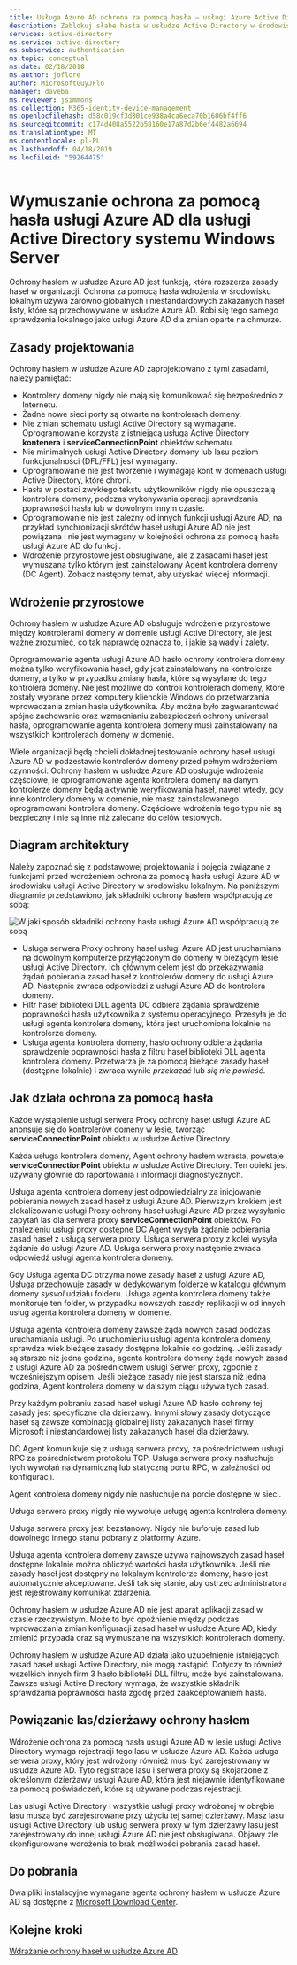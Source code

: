 ```yaml
---
title: Usługa Azure AD ochrona za pomocą hasła — usługi Azure Active Directory
description: Zablokuj słabe hasła w usłudze Active Directory w środowisku lokalnym za pomocą ochrona za pomocą hasła usługi Azure AD
services: active-directory
ms.service: active-directory
ms.subservice: authentication
ms.topic: conceptual
ms.date: 02/18/2018
ms.author: joflore
author: MicrosoftGuyJFlo
manager: daveba
ms.reviewer: jsimmons
ms.collection: M365-identity-device-management
ms.openlocfilehash: d58c019cf3d801ce938a4ca6eca70b1606bf4ff6
ms.sourcegitcommit: c174d408a5522b58160e17a87d2b6ef4482a6694
ms.translationtype: MT
ms.contentlocale: pl-PL
ms.lasthandoff: 04/18/2019
ms.locfileid: "59264475"
---
```

# <a name="enforce-azure-ad-password-protection-for-windows-server-active-directory"></a>Wymuszanie ochrona za pomocą hasła usługi Azure AD dla usługi Active Directory systemu Windows Server

Ochrony hasłem w usłudze Azure AD jest funkcją, która rozszerza zasady haseł w organizacji. Ochrona za pomocą hasła wdrożenia w środowisku lokalnym używa zarówno globalnych i niestandardowych zakazanych haseł listy, które są przechowywane w usłudze Azure AD. Robi się tego samego sprawdzenia lokalnego jako usługi Azure AD dla zmian oparte na chmurze.

## <a name="design-principles"></a>Zasady projektowania

Ochrony hasłem w usłudze Azure AD zaprojektowano z tymi zasadami, należy pamiętać:

* Kontrolery domeny nigdy nie mają się komunikować się bezpośrednio z Internetu.
* Żadne nowe sieci porty są otwarte na kontrolerach domeny.
* Nie zmian schematu usługi Active Directory są wymagane. Oprogramowanie korzysta z istniejącą usługą Active Directory **kontenera** i **serviceConnectionPoint** obiektów schematu.
* Nie minimalnych usługi Active Directory domeny lub lasu poziom funkcjonalności (DFL/FFL) jest wymagany.
* Oprogramowanie nie jest tworzenie i wymagają kont w domenach usługi Active Directory, które chroni.
* Hasła w postaci zwykłego tekstu użytkowników nigdy nie opuszczają kontrolera domeny, podczas wykonywania operacji sprawdzania poprawności hasła lub w dowolnym innym czasie.
* Oprogramowanie nie jest zależny od innych funkcji usługi Azure AD; na przykład synchronizacji skrótów haseł usługi Azure AD nie jest powiązana i nie jest wymagany w kolejności ochrona za pomocą hasła usługi Azure AD do funkcji.
* Wdrożenie przyrostowe jest obsługiwane, ale z zasadami haseł jest wymuszana tylko którym jest zainstalowany Agent kontrolera domeny (DC Agent). Zobacz następny temat, aby uzyskać więcej informacji.

## <a name="incremental-deployment"></a>Wdrożenie przyrostowe

Ochrony hasłem w usłudze Azure AD obsługuje wdrożenie przyrostowe między kontrolerami domeny w domenie usługi Active Directory, ale jest ważne zrozumieć, co tak naprawdę oznacza to, i jakie są wady i zalety.

Oprogramowanie agenta usługi Azure AD hasło ochrony kontrolera domeny można tylko weryfikowania haseł, gdy jest zainstalowany na kontrolerze domeny, a tylko w przypadku zmiany hasła, które są wysyłane do tego kontrolera domeny. Nie jest możliwe do kontroli kontrolerach domeny, które zostały wybrane przez komputery klienckie Windows do przetwarzania wprowadzania zmian hasła użytkownika. Aby można było zagwarantować spójne zachowanie oraz wzmacnianiu zabezpieczeń ochrony universal hasła, oprogramowanie agenta kontrolera domeny musi zainstalowany na wszystkich kontrolerach domeny w domenie.

Wiele organizacji będą chcieli dokładnej testowanie ochrony haseł usługi Azure AD w podzestawie kontrolerów domeny przed pełnym wdrożeniem czynności. Ochrony hasłem w usłudze Azure AD obsługuje wdrożenia częściowe, ie oprogramowanie agenta kontrolera domeny na danym kontrolerze domeny będą aktywnie weryfikowania haseł, nawet wtedy, gdy inne kontrolery domeny w domenie, nie masz zainstalowanego oprogramowani kontrolera domeny. Częściowe wdrożenia tego typu nie są bezpieczny i nie są inne niż zalecane do celów testowych.

## <a name="architectural-diagram"></a>Diagram architektury

Należy zapoznać się z podstawowej projektowania i pojęcia związane z funkcjami przed wdrożeniem ochrona za pomocą hasła usługi Azure AD w środowisku usługi Active Directory w środowisku lokalnym. Na poniższym diagramie przedstawiono, jak składniki ochrony hasłem współpracują ze sobą:

![W jaki sposób składniki ochrony hasła usługi Azure AD współpracują ze sobą](./media/concept-password-ban-bad-on-premises/azure-ad-password-protection.png)

* Usługa serwera Proxy ochrony haseł usługi Azure AD jest uruchamiana na dowolnym komputerze przyłączonym do domeny w bieżącym lesie usługi Active Directory. Ich głównym celem jest do przekazywania żądań pobierania zasad haseł z kontrolerów domeny do usługi Azure AD. Następnie zwraca odpowiedzi z usługi Azure AD do kontrolera domeny.
* Filtr haseł biblioteki DLL agenta DC odbiera żądania sprawdzenie poprawności hasła użytkownika z systemu operacyjnego. Przesyła je do usługi agenta kontrolera domeny, która jest uruchomiona lokalnie na kontrolerze domeny.
* Usługa agenta kontrolera domeny, hasło ochrony odbiera żądania sprawdzenie poprawności hasła z filtru haseł biblioteki DLL agenta kontrolera domeny. Przetwarza je za pomocą bieżące zasady haseł (dostępne lokalnie) i zwraca wynik: *przekazać* lub *się nie powieść*.

## <a name="how-password-protection-works"></a>Jak działa ochrona za pomocą hasła

Każde wystąpienie usługi serwera Proxy ochrony haseł usługi Azure AD anonsuje się do kontrolerów domeny w lesie, tworząc **serviceConnectionPoint** obiektu w usłudze Active Directory.

Każda usługa kontrolera domeny, Agent ochrony hasłem wzrasta, powstaje **serviceConnectionPoint** obiektu w usłudze Active Directory. Ten obiekt jest używany głównie do raportowania i informacji diagnostycznych.

Usługa agenta kontrolera domeny jest odpowiedzialny za inicjowanie pobierania nowych zasad haseł z usługi Azure AD. Pierwszym krokiem jest zlokalizowanie usługi Proxy ochrony haseł usługi Azure AD przez wysyłanie zapytań las dla serwera proxy **serviceConnectionPoint** obiektów. Po znalezieniu usługi proxy dostępne DC Agent wysyła żądanie pobierania zasad haseł z usługą serwera proxy. Usługa serwera proxy z kolei wysyła żądanie do usługi Azure AD. Usługa serwera proxy następnie zwraca odpowiedź usługi agenta kontrolera domeny.

Gdy Usługa agenta DC otrzyma nowe zasady haseł z usługi Azure AD, Usługa przechowuje zasady w dedykowanym folderze w katalogu głównym domeny *sysvol* udziału folderu. Usługa agenta kontrolera domeny także monitoruje ten folder, w przypadku nowszych zasady replikacji w od innych usług agenta kontrolera domeny w domenie.

Usługa agenta kontrolera domeny zawsze żąda nowych zasad podczas uruchamiania usługi. Po uruchomieniu usługi agenta kontrolera domeny, sprawdza wiek bieżące zasady dostępne lokalnie co godzinę. Jeśli zasady są starsze niż jedna godzina, agenta kontrolera domeny żąda nowych zasad z usługi Azure AD za pośrednictwem usługi Serwer proxy, zgodnie z wcześniejszym opisem. Jeśli bieżące zasady nie jest starsza niż jedna godzina, Agent kontrolera domeny w dalszym ciągu używa tych zasad.

Przy każdym pobraniu zasad haseł usługi Azure AD hasło ochrony tej zasady jest specyficzne dla dzierżawy. Innymi słowy zasady dotyczące haseł są zawsze kombinacją globalnej listy zakazanych haseł firmy Microsoft i niestandardowej listy zakazanych haseł dla dzierżawy.

DC Agent komunikuje się z usługą serwera proxy, za pośrednictwem usługi RPC za pośrednictwem protokołu TCP. Usługa serwera proxy nasłuchuje tych wywołań na dynamiczną lub statyczną portu RPC, w zależności od konfiguracji.

Agent kontrolera domeny nigdy nie nasłuchuje na porcie dostępne w sieci.

Usługa serwera proxy nigdy nie wywołuje usługę agenta kontrolera domeny.

Usługa serwera proxy jest bezstanowy. Nigdy nie buforuje zasad lub dowolnego innego stanu pobrany z platformy Azure.

Usługa agenta kontrolera domeny zawsze używa najnowszych zasad haseł dostępne lokalnie można obliczyć wartości hasła użytkownika. Jeśli nie zasady haseł jest dostępny na lokalnym kontrolerze domeny, hasło jest automatycznie akceptowane. Jeśli tak się stanie, aby ostrzec administratora jest rejestrowany komunikat zdarzenia.

Ochrony hasłem w usłudze Azure AD nie jest aparat aplikacji zasad w czasie rzeczywistym. Może to być opóźnienie między podczas wprowadzania zmian konfiguracji zasad haseł w usłudze Azure AD, kiedy zmienić przypada oraz są wymuszane na wszystkich kontrolerach domeny.

Ochrony hasłem w usłudze Azure AD działa jako uzupełnienie istniejących zasad haseł usługi Active Directory, nie mogą zastąpić. Dotyczy to również wszelkich innych firm 3 hasło biblioteki DLL filtru, może być zainstalowana. Zawsze usługi Active Directory wymaga, że wszystkie składniki sprawdzania poprawności hasła zgodę przed zaakceptowaniem hasła.

## <a name="foresttenant-binding-for-password-protection"></a>Powiązanie las/dzierżawy ochrony hasłem

Wdrożenie ochrona za pomocą hasła usługi Azure AD w lesie usługi Active Directory wymaga rejestracji tego lasu w usłudze Azure AD. Każda usługa serwera proxy, który jest wdrożony również musi być zarejestrowany w usłudze Azure AD. Tyto registrace lasu i serwera proxy są skojarzone z określonym dzierżawy usługi Azure AD, która jest niejawnie identyfikowane za pomocą poświadczeń, które są używane podczas rejestracji.

Las usługi Active Directory i wszystkie usługi proxy wdrożonej w obrębie lasu muszą być zarejestrowane przy użyciu tej samej dzierżawy. Masz lasu usługi Active Directory lub usług serwera proxy w tym dzierżawy lasu jest zarejestrowany do innej usługi Azure AD nie jest obsługiwana. Objawy źle skonfigurowane wdrożenia to brak możliwości pobrania zasad haseł.

## <a name="download"></a>Do pobrania

Dwa pliki instalacyjne wymagane agenta ochrony hasłem w usłudze Azure AD są dostępne z [Microsoft Download Center](https://www.microsoft.com/download/details.aspx?id=57071).

## <a name="next-steps"></a>Kolejne kroki
[Wdrażanie ochrony haseł w usłudze Azure AD](howto-password-ban-bad-on-premises-deploy.md)
